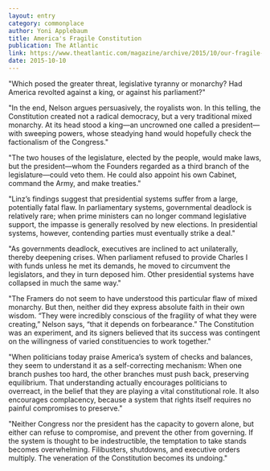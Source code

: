 ```yaml
---
layout: entry
category: commonplace
author: Yoni Applebaum
title: America's Fragile Constitution
publication: The Atlantic
link: https://www.theatlantic.com/magazine/archive/2015/10/our-fragile-constitution/403237/
date: 2015-10-10
---
```


"Which posed the greater threat, legislative tyranny or monarchy? Had America revolted against a king, or against his parliament?"

"In the end, Nelson argues persuasively, the royalists won. In this telling, the Constitution created not a radical democracy, but a very traditional mixed monarchy. At its head stood a king—an uncrowned one called a president—with sweeping powers, whose steadying hand would hopefully check the factionalism of the Congress."

"The two houses of the legislature, elected by the people, would make laws, but the president—whom the Founders regarded as a third branch of the legislature—could veto them. He could also appoint his own Cabinet, command the Army, and make treaties."

"Linz’s findings suggest that presidential systems suffer from a large, potentially fatal flaw. In parliamentary systems, governmental deadlock is relatively rare; when prime ministers can no longer command legislative support, the impasse is generally resolved by new elections. In presidential systems, however, contending parties must eventually strike a deal."

"As governments deadlock, executives are inclined to act unilaterally, thereby deepening crises. When parliament refused to provide Charles I with funds unless he met its demands, he moved to circumvent the legislators, and they in turn deposed him. Other presidential systems have collapsed in much the same way."

"The Framers do not seem to have understood this particular flaw of mixed monarchy. But then, neither did they express absolute faith in their own wisdom. “They were incredibly conscious of the fragility of what they were creating,” Nelson says, “that it depends on forbearance.” The Constitution was an experiment, and its signers believed that its success was contingent on the willingness of varied constituencies to work together."

"When politicians today praise America’s system of checks and balances, they seem to understand it as a self-correcting mechanism: When one branch pushes too hard, the other branches must push back, preserving equilibrium. That understanding actually encourages politicians to overreact, in the belief that they are playing a vital constitutional role. It also encourages complacency, because a system that rights itself requires no painful compromises to preserve."

"Neither Congress nor the president has the capacity to govern alone, but either can refuse to compromise, and prevent the other from governing. If the system is thought to be indestructible, the temptation to take stands becomes overwhelming. Filibusters, shutdowns, and executive orders multiply. The veneration of the Constitution becomes its undoing."
